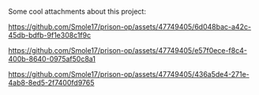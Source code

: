 Some cool attachments about this project:

https://github.com/Smole17/prison-op/assets/47749405/6d048bac-a42c-45db-bdfb-9f1e308c1f9c

https://github.com/Smole17/prison-op/assets/47749405/e57f0ece-f8c4-400b-8640-0975af50c8a1

https://github.com/Smole17/prison-op/assets/47749405/436a5de4-271e-4ab8-8ed5-2f7400fd9765

